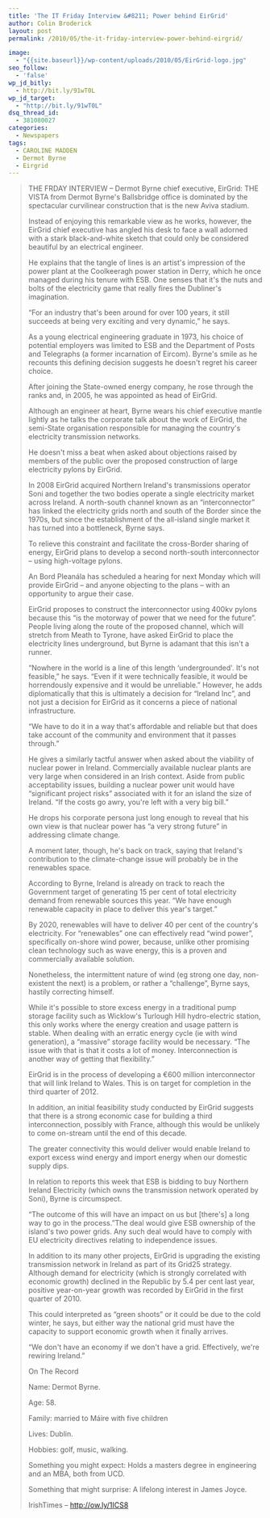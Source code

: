 ```yaml
---
title: 'The IT Friday Interview &#8211; Power behind EirGrid'
author: Colin Broderick
layout: post
permalink: /2010/05/the-it-friday-interview-power-behind-eirgrid/

image:
  - "{{site.baseurl}}/wp-content/uploads/2010/05/EirGrid-logo.jpg"
seo_follow:
  - 'false'
wp_jd_bitly:
  - http://bit.ly/91wT0L
wp_jd_target:
  - "http://bit.ly/91wT0L"
dsq_thread_id:
  - 381080027
categories:
  - Newspapers
tags:
  - CAROLINE MADDEN
  - Dermot Byrne
  - Eirgrid
---
```

> THE FRDAY INTERVIEW &#8211; Dermot Byrne chief executive, EirGrid: THE VISTA from Dermot Byrne's Ballsbridge office is dominated by the spectacular curvilinear construction that is the new Aviva stadium.
> 
> Instead of enjoying this remarkable view as he works, however, the EirGrid chief executive has angled his desk to face a wall adorned with a stark black-and-white sketch that could only be considered beautiful by an electrical engineer.
> 
> He explains that the tangle of lines is an artist's impression of the power plant at the Coolkeeragh power station in Derry, which he once managed during his tenure with ESB. One senses that it's the nuts and bolts of the electricity game that really fires the Dubliner's imagination.
> 
> “For an industry that's been around for over 100 years, it still succeeds at being very exciting and very dynamic,” he says.
> 
> <!--more-->As a young electrical engineering graduate in 1973, his choice of potential employers was limited to ESB and the Department of Posts and Telegraphs (a former incarnation of Eircom). Byrne's smile as he recounts this defining decision suggests he doesn't regret his career choice.
> 
> After joining the State-owned energy company, he rose through the ranks and, in 2005, he was appointed as head of EirGrid.
> 
> Although an engineer at heart, Byrne wears his chief executive mantle lightly as he talks the corporate talk about the work of EirGrid, the semi-State organisation responsible for managing the country's electricity transmission networks.
> 
> He doesn't miss a beat when asked about objections raised by members of the public over the proposed construction of large electricity pylons by EirGrid.
> 
> In 2008 EirGrid acquired Northern Ireland's transmissions operator Soni and together the two bodies operate a single electricity market across Ireland. A north-south channel known as an “interconnector” has linked the electricity grids north and south of the Border since the 1970s, but since the establishment of the all-island single market it has turned into a bottleneck, Byrne says.
> 
> To relieve this constraint and facilitate the cross-Border sharing of energy, EirGrid plans to develop a second north-south interconnector – using high-voltage pylons.
> 
> An Bord Pleanála has scheduled a hearing for next Monday which will provide EirGrid – and anyone objecting to the plans – with an opportunity to argue their case.
> 
> EirGrid proposes to construct the interconnector using 400kv pylons because this “is the motorway of power that we need for the future”. People living along the route of the proposed channel, which will stretch from Meath to Tyrone, have asked EirGrid to place the electricity lines underground, but Byrne is adamant that this isn't a runner.
> 
> “Nowhere in the world is a line of this length ‘undergrounded'. It's not feasible,” he says. “Even if it were technically feasible, it would be horrendously expensive and it would be unreliable.” However, he adds diplomatically that this is ultimately a decision for “Ireland Inc”, and not just a decision for EirGrid as it concerns a piece of national infrastructure.
> 
> “We have to do it in a way that's affordable and reliable but that does take account of the community and environment that it passes through.”
> 
> He gives a similarly tactful answer when asked about the viability of nuclear power in Ireland. Commercially available nuclear plants are very large when considered in an Irish context. Aside from public acceptability issues, building a nuclear power unit would have “significant project risks” associated with it for an island the size of Ireland. “If the costs go awry, you're left with a very big bill.”
> 
> He drops his corporate persona just long enough to reveal that his own view is that nuclear power has “a very strong future” in addressing climate change.
> 
> A moment later, though, he's back on track, saying that Ireland's contribution to the climate-change issue will probably be in the renewables space.
> 
> According to Byrne, Ireland is already on track to reach the Government target of generating 15 per cent of total electricity demand from renewable sources this year. “We have enough renewable capacity in place to deliver this year's target.”
> 
> By 2020, renewables will have to deliver 40 per cent of the country's electricity. For “renewables” one can effectively read “wind power”, specifically on-shore wind power, because, unlike other promising clean technology such as wave energy, this is a proven and commercially available solution.
> 
> Nonetheless, the intermittent nature of wind (eg strong one day, non-existent the next) is a problem, or rather a “challenge”, Byrne says, hastily correcting himself.
> 
> While it's possible to store excess energy in a traditional pump storage facility such as Wicklow's Turlough Hill hydro-electric station, this only works where the energy creation and usage pattern is stable. When dealing with an erratic energy cycle (ie with wind generation), a “massive” storage facility would be necessary. “The issue with that is that it costs a lot of money. Interconnection is another way of getting that flexibility.”
> 
> EirGrid is in the process of developing a €600 million interconnector that will link Ireland to Wales. This is on target for completion in the third quarter of 2012.
> 
> In addition, an initial feasibility study conducted by EirGrid suggests that there is a strong economic case for building a third interconnection, possibly with France, although this would be unlikely to come on-stream until the end of this decade.
> 
> The greater connectivity this would deliver would enable Ireland to export excess wind energy and import energy when our domestic supply dips.
> 
> In relation to reports this week that ESB is bidding to buy Northern Ireland Electricity (which owns the transmission network operated by Soni), Byrne is circumspect.
> 
> “The outcome of this will have an impact on us but [there's] a long way to go in the process.”The deal would give ESB ownership of the island's two power grids. Any such deal would have to comply with EU electricity directives relating to independence issues.
> 
> In addition to its many other projects, EirGrid is upgrading the existing transmission network in Ireland as part of its Grid25 strategy. Although demand for electricity (which is strongly correlated with economic growth) declined in the Republic by 5.4 per cent last year, positive year-on-year growth was recorded by EirGrid in the first quarter of 2010.
> 
> This could interpreted as “green shoots” or it could be due to the cold winter, he says, but either way the national grid must have the capacity to support economic growth when it finally arrives.
> 
> “We don't have an economy if we don't have a grid. Effectively, we're rewiring Ireland.”
> 
> On The Record
> 
> Name: Dermot Byrne.
> 
> Age: 58.
> 
> Family: married to Máire with five children
> 
> Lives: Dublin.
> 
> Hobbies: golf, music, walking.
> 
> Something you might expect: Holds a masters degree in engineering and an MBA, both from UCD.
> 
> Something that might surprise: A lifelong interest in James Joyce.
> 
> IrishTimes &#8211; <http://ow.ly/1ICS8>

